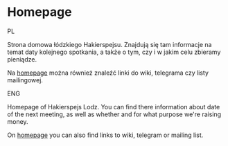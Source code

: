 # Homepage

PL

Strona domowa łódzkiego Hakierspejsu. Znajdują się tam informacje na temat daty kolejnego spotkania,
a także o tym, czy i w jakim celu zbieramy pieniądze.

Na [homepage](https://lodz.hackerspace.pl) można również znaleźć linki do wiki, telegrama czy listy mailingowej.


ENG

Homepage of Hakierspejs Lodz. You can find there information about date of the next meeting, as well as whether and for what purpose we're raising money.

On [homepage](https://lodz.hackerspace.pl) you can also find links to wiki, telegram or mailing list.

